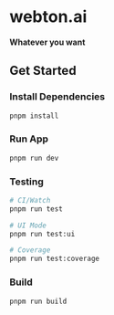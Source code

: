 # webton.ai

**Whatever you want**

## Get Started

### Install Dependencies

```bash
pnpm install
```

### Run App

```bash
pnpm run dev
```

### Testing

```bash
# CI/Watch 
pnpm run test

# UI Mode
pnpm run test:ui

# Coverage
pnpm run test:coverage
```

### Build

```bash
pnpm run build
```
